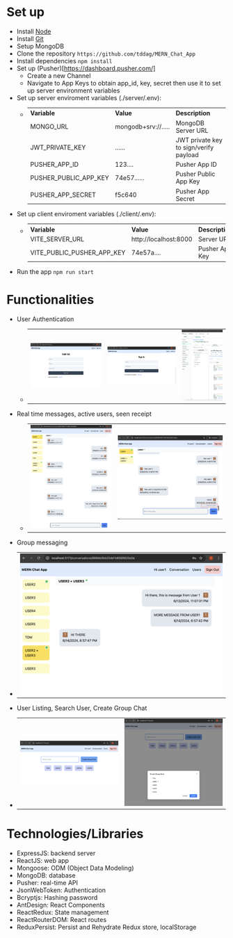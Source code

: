 
# Set up
- Install [Node](https://nodejs.org/en/download/)
- Install [Git](https://git-scm.com/book/en/v2/Getting-Started-Installing-Git)
- Setup MongoDB
- Clone the repository `https://github.com/tddag/MERN_Chat_App`
- Install dependencies `npm install`
- Set up (Pusher)[https://dashboard.pusher.com/]
    - Create a new Channel
    - Navigate to App Keys to obtain app_id, key, secret then use it to set up server environment variables
- Set up server enviroment variables (./server/.env):
  - <table>
        <tr>
            <th>Variable</th>
            <th>Value</th>
            <th>Description</th>
        </tr>
        <tr>
            <td>MONGO_URL</td>
            <td>mongodb+srv://.....</td>
            <td>MongoDB Server URL</td>
        </tr>
        <tr>
            <td>JWT_PRIVATE_KEY</td>
            <td>......</td>
            <td>JWT private key to sign/verify payload</td>
        </tr>       
        <tr>
            <td>PUSHER_APP_ID</td>
            <td>123....</td>
            <td>Pusher App ID</td>
        </tr>       
        <tr>
            <td>PUSHER_PUBLIC_APP_KEY</td>
            <td>74e57......</td>
            <td>Pusher Public App Key</td>
        </tr>       
        <tr>
            <td>PUSHER_APP_SECRET</td>
            <td>f5c640</td>
            <td>Pusher App Secret</td>
        </tr>                         
            
    </table>
- Set up client enviroment variables (./client/.env):
  - <table>
        <tr>
            <th>Variable</th>
            <th>Value</th>
            <th>Description</th>
        </tr>
        <tr>
            <td>VITE_SERVER_URL</td>
            <td>http://localhost:8000</td>
            <td>Server URL</td>
        </tr>   
        <tr>
            <td>VITE_PUBLIC_PUSHER_APP_KEY</td>
            <td>74e57a....</td>
            <td>Pusher App Key</td>
        </tr>                  
    </table>
- Run the app `npm run start`

# Functionalities
- User Authentication
  - <table>
        <tr>
            <td><img src="./screenshots/user_authentication_1.png" alt="user_authentication_1"></td>
            <td><img src="./screenshots/user_authentication_2.png" alt="user_authentication_2"></td>
            <td><img src="./screenshots/user_authentication_3.png" alt="user_authentication_3"></td>
        </tr>
    </table>
- Real time messages, active users, seen receipt
  - <table>
        <tr>
            <td><img src="./screenshots/realtime_messages.png" alt="realtime_messages"></td>
            <td><img src="./screenshots/seen_receipt.png" alt="seen_receipt"></td>
        </tr>
    </table>   
-  Group messaging 
  - <table>
        <tr>
            <td><img src="./screenshots/group_messaging.png" alt="group_messaging"></td>
        </tr>
    </table>  
-  User Listing, Search User, Create Group Chat
  - <table>
        <tr>
            <td><img src="./screenshots/user_listing_1.png" alt="user_listing_1"></td>
            <td><img src="./screenshots/user_listing_2.png" alt="user_listing_2"></td>
        </tr>
    </table>      

# Technologies/Libraries
- ExpressJS: backend server
- ReactJS: web app
- Mongoose: ODM (Object Data Modeling)
- MongoDB: database
- Pusher: real-time API
- JsonWebToken: Authentication
- Bcryptjs: Hashing password
- AntDesign: React Components
- ReactRedux: State management
- ReactRouterDOM: React routes
- ReduxPersist: Persist and Rehydrate Redux store, localStorage